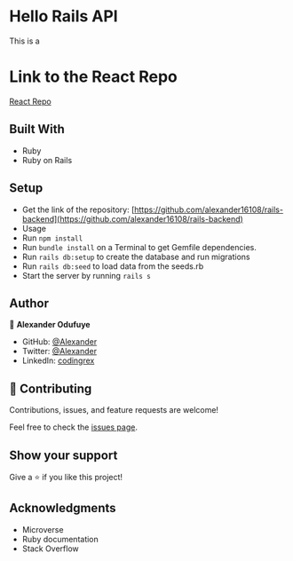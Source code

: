# Hello Rails API
This is a 

# Link to the React Repo
[React Repo](https://github.com/alexander16108/react-frontend-app/tree/develop)

## Built With
- Ruby
- Ruby on Rails
  
## Setup
- Get the link of the repository: [https://github.com/alexander16108/rails-backend](https://github.com/alexander16108/rails-backend)
- Usage
- Run `npm install`
- Run `bundle install` on a Terminal to get Gemfile dependencies.
- Run `rails db:setup` to create the database and run migrations
- Run `rails db:seed` to load data from the seeds.rb
- Start the server by running `rails s`
  
## Author

👤 **Alexander Odufuye**

- GitHub: [@Alexander](https://github.com/alexander16108)
- Twitter: [@Alexander](https://twitter.com/alexander)
- LinkedIn: [codingrex](https://www.linkedin.com/in/codingrex/)

## 🤝 Contributing

Contributions, issues, and feature requests are welcome!

Feel free to check the [issues page](https://github.com/alexander16108/rails-backend-app/issues).

## Show your support

Give a ⭐️ if you like this project!

## Acknowledgments
- Microverse
- Ruby documentation
- Stack Overflow
